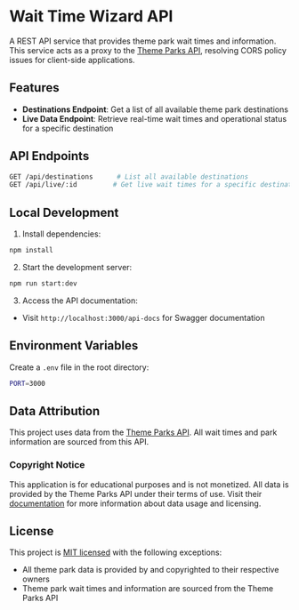 # Wait Time Wizard API

A REST API service that provides theme park wait times and information. This service acts as a proxy to the [Theme Parks API](https://api.themeparks.wiki/), resolving CORS policy issues for client-side applications.

## Features

- **Destinations Endpoint**: Get a list of all available theme park destinations
- **Live Data Endpoint**: Retrieve real-time wait times and operational status for a specific destination

## API Endpoints

```bash
GET /api/destinations      # List all available destinations
GET /api/live/:id         # Get live wait times for a specific destination
```

## Local Development

1. Install dependencies:

```bash
npm install
```

2. Start the development server:

```bash
npm run start:dev
```

3. Access the API documentation:

- Visit `http://localhost:3000/api-docs` for Swagger documentation

## Environment Variables

Create a `.env` file in the root directory:

```bash
PORT=3000
```

## Data Attribution

This project uses data from the [Theme Parks API](https://api.themeparks.wiki/). All wait times and park information are sourced from this API.

### Copyright Notice

This application is for educational purposes and is not monetized. All data is provided by the Theme Parks API under their terms of use. Visit their [documentation](https://api.themeparks.wiki/) for more information about data usage and licensing.

## License

This project is [MIT licensed](LICENSE) with the following exceptions:

- All theme park data is provided by and copyrighted to their respective owners
- Theme park wait times and information are sourced from the Theme Parks API
